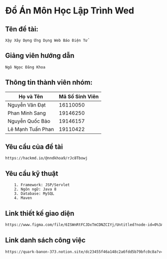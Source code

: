 # Đồ Án Môn Học Lập Trình Wed
## Tên đề tài:
```
Xậy Xây Dựng Ứng Dụng Web Báo Điện Tử
```

## Giảng viên hướng dẫn
```
Ngô Ngọc Đăng Khoa
```
## Thông tin thành viên nhóm:
| Họ và Tên   | Mã Số Sinh Viên |
|-------------|-----------------|
| Nguyễn Văn Đạt | 16110050        |
| Phan Minh Sang | 19146250       |
|Nguyễn Quốc Bảo | 19146157     |
|Lê Mạnh Tuấn Phan | 19110422         |

## Yêu cầu của đề tài
``` 
https://hackmd.io/@nndkhoa9/rJc8Tbowj
```

## Yêu cầu kỹ thuật
``` 
    1. Framework: JSP/Servlet
    2. Ngôn ngữ: Java 8
    3. Database: MySQL
    4. Maven
```

## Link thiết kế giao diện
``` bash
https://www.figma.com/file/6ISWnRtFCJDxTmCDNZCIYj/Untitled?node-id=0%3A1&t=IDlSQ0QvJnI94RUo-1
```

## Link danh sách công việc
``` bash
https://quark-banon-373.notion.site/dc23455f46a148c2a6fdd5b79bfc0c8a?v=bdb037b7591e42948622a4b20183e4fb
```